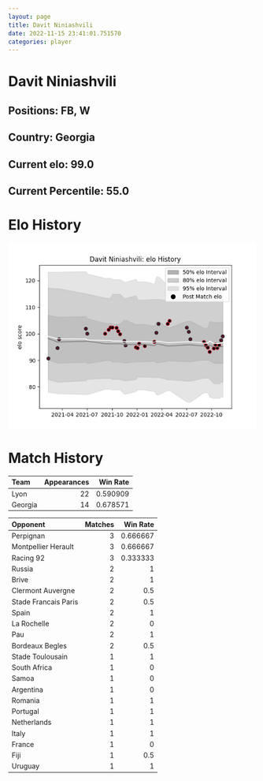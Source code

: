 ```yaml
---  
layout: page  
title: Davit Niniashvili  
date: 2022-11-15 23:41:01.751570  
categories: player  
---
```

# Davit Niniashvili

## Positions: FB, W

## Country: Georgia

## Current elo: 99.0

## Current Percentile: 55.0

# Elo History


![elo history](history_DavitNiniashvili.png)
# Match History


| Team    |   Appearances |   Win Rate |
|:--------|--------------:|-----------:|
| Lyon    |            22 |   0.590909 |
| Georgia |            14 |   0.678571 |

| Opponent             |   Matches |   Win Rate |
|:---------------------|----------:|-----------:|
| Perpignan            |         3 |   0.666667 |
| Montpellier Herault  |         3 |   0.666667 |
| Racing 92            |         3 |   0.333333 |
| Russia               |         2 |   1        |
| Brive                |         2 |   1        |
| Clermont Auvergne    |         2 |   0.5      |
| Stade Francais Paris |         2 |   0.5      |
| Spain                |         2 |   1        |
| La Rochelle          |         2 |   0        |
| Pau                  |         2 |   1        |
| Bordeaux Begles      |         2 |   0.5      |
| Stade Toulousain     |         1 |   1        |
| South Africa         |         1 |   0        |
| Samoa                |         1 |   0        |
| Argentina            |         1 |   0        |
| Romania              |         1 |   1        |
| Portugal             |         1 |   1        |
| Netherlands          |         1 |   1        |
| Italy                |         1 |   1        |
| France               |         1 |   0        |
| Fiji                 |         1 |   0.5      |
| Uruguay              |         1 |   1        |